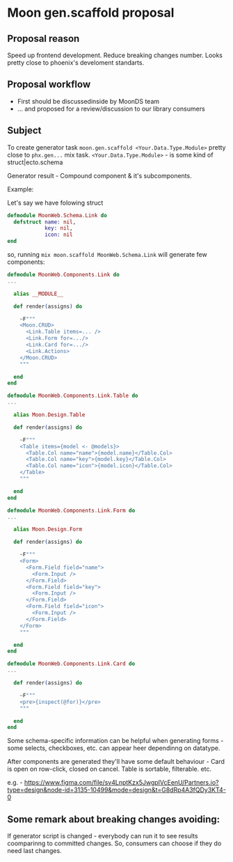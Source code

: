 # Moon gen.scaffold proposal

## Proposal reason
Speed up frontend development. Reduce breaking changes number. Looks pretty close to phoenix's develoment standarts.

## Proposal workflow
- First should be discussedinside by MoonDS team 
- ... and proposed for a review/discussion to our library consumers


## Subject
To create generator task  `moon.gen.scaffold <Your.Data.Type.Module>` pretty close to `phx.gen...` mix task.
`<Your.Data.Type.Module>` - is some kind of struct|ecto.schema

Generator result - Compound component & it's subcomponents.

Example:

Let's say we have folowing struct
```elixir
defmodule MoonWeb.Schema.Link do
  defstruct name: nil,
            key: nil,
            icon: nil
end
```

so, running `mix moon.scaffold MoonWeb.Schema.Link` will generate few components:

```elixir
defmodule MoonWeb.Components.Link do
...

  alias __MODULE__

  def render(assigns) do

    ~F"""
    <Moon.CRUD>
      <Link.Table items=... />
      <Link.Form for=.../>
      <Link.Card for=.../>
      <Link.Actions>
    </Moon.CRUD>
    """

  end
end
```

```elixir
defmodule MoonWeb.Components.Link.Table do
...

  alias Moon.Design.Table

  def render(assigns) do

    ~F"""
    <Table items={model <- @models}>
      <Table.Col name="name">{model.name}</Table.Col>
      <Table.Col name="key">{model.key}</Table.Col>
      <Table.Col name="icon">{model.icon}</Table.Col>
    </Table>
    """

  end
end
```

```elixir
defmodule MoonWeb.Components.Link.Form do
...

  alias Moon.Design.Form

  def render(assigns) do

    ~F"""
    <Form>
      <Form.Field field="name">
        <Form.Input />
      </Form.Field>
      <Form.Field field="key">
        <Form.Input />
      </Form.Field>
      <Form.Field field="icon">
        <Form.Input />
      </Form.Field>
    </Form>
    """

  end
end
```
```elixir
defmodule MoonWeb.Components.Link.Card do
...

  def render(assigns) do

    ~F"""
    <pre>{inspect(@for)}</pre>
    """

  end
end
```

Some schema-specific information can be helpful when generating forms - some selects, checkboxes, etc. can appear heer dependinng on datatype.

After components are generated they'll have some default behaviour - Card is open on row-click, closed on cancel. Table is sortable, filterable. etc. 

e.g. - https://www.figma.com/file/sv4LnptKzx5JwgpIVcEenU/Partners.io?type=design&node-id=3135-10499&mode=design&t=G8dRp4A3fQDy3KT4-0

## Some remark about breaking changes avoiding:
If generator script is changed - everybody can run it to see results coomparinng to committed changes. So, consumers can choose if they do need last changes.